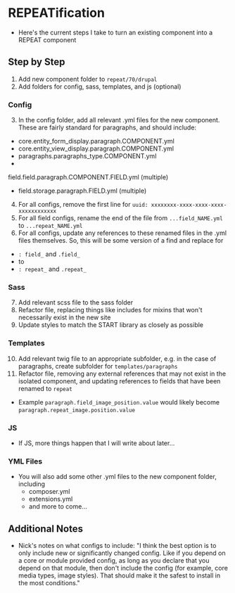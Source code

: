 # REPEATification
* Here's the current steps I take to turn an existing component into a REPEAT component

## Step by Step
1. Add new component folder to `repeat/70/drupal`
2. Add folders for config, sass, templates, and js (optional)

### Config
3. In the config folder, add all relevant .yml files for the new component. These are fairly standard for paragraphs, and should include:
  * core.entity_form_display.paragraph.COMPONENT.yml
  * core.entity_view_display.paragraph.COMPONENT.yml
  * paragraphs.paragraphs_type.COMPONENT.yml
  * 
  field.field.paragraph.COMPONENT.FIELD.yml (multiple)
  * field.storage.paragraph.FIELD.yml (multiple)
4. For all configs, remove the first line for `uuid: xxxxxxxx-xxxx-xxxx-xxxx-xxxxxxxxxxxx`
5. For all field configs, rename the end of the file from `...field_NAME.yml` to `...repeat_NAME.yml`
6. For all configs, update any references to these renamed files in the .yml files themselves. So, this will be some version of a find and replace for
  * `: field_` and `.field_` 
  * to
  * `: repeat_` and `.repeat_`

### Sass
7. Add relevant scss file to the sass folder
8. Refactor file, replacing things like includes for mixins that won't necessarily exist in the new site
9. Update styles to match the START library as closely as possible

### Templates
10. Add relevant twig file to an appropriate subfolder, e.g. in the case of paragraphs, create subfolder for `templates/paragraphs`
11. Refactor file, removing any external references that may not exist in the isolated component, and updating references to fields that have been renamed to `repeat`
  * Example `paragraph.field_image_position.value` would likely become `paragraph.repeat_image.position.value`

### JS
* If JS, more things happen that I will write about later...

### YML Files
* You will also add some other .yml files to the new component folder, including
  * composer.yml
  * extensions.yml
  * and more to come...

## Additional Notes
* Nick's notes on what configs to include: "I think the best option is to only include new or significantly changed config.
Like if you depend on a core or module provided config, as long as you declare that you depend on that module, then don't include the config (for example, core media types, image styles). That should make it the safest to install in the most conditions."

